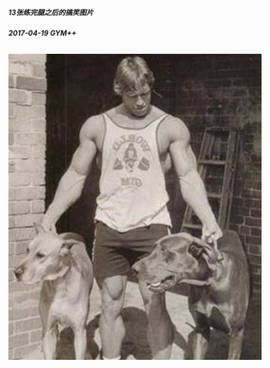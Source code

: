 ##### **13张练完腿之后的搞笑图片**
###### **2017-04-19 GYM++**


![](https://github.com/xupea/fitness-life-style/blob/master/articles/13hilariousafterlegday/arnold-19.jpg?raw=true) 
